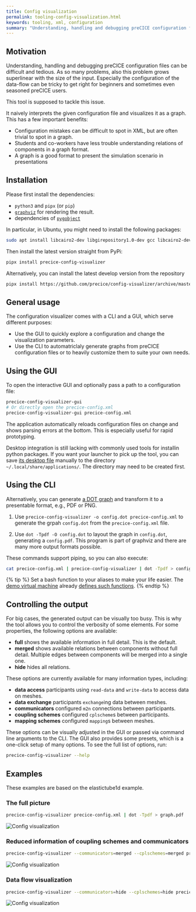 ```yaml
---
title: Config visualization
permalink: tooling-config-visualization.html
keywords: tooling, xml, configuration
summary: "Understanding, handling and debugging preCICE configuration files can be difficult and tedious. This tool simplifies this process by visualizing the configuration as a dot graph."
---
```


## Motivation

Understanding, handling and debugging preCICE configuration files can be difficult and tedious.
As so many problems, also this problem grows superlinear with the size of the input.
Especially the configuration of the data-flow can be tricky to get right for beginners and sometimes even seasoned preCICE users.

This tool is supposed to tackle this issue.

It naively interprets the given configuration file and visualizes it as a graph.
This has a few important benefits:

* Configuration mistakes can be difficult to spot in XML, but are often trivial to spot in a graph.
* Students and co-workers have less trouble understanding relations of components in a graph format.
* A graph is a good format to present the simulation scenario in presentations

## Installation

Please first install the dependencies:

* `python3` and `pipx` (or `pip`)
* [`graphviz`](https://graphviz.org/download/) for rendering the result.
* dependencies of [`pygobject`](https://gnome.pages.gitlab.gnome.org/pygobject/getting_started.html)

In particular, in Ubuntu, you might need to install the following packages:

```bash
sudo apt install libcairo2-dev libgirepository1.0-dev gcc libcairo2-dev pkg-config python3-dev gir1.2-gtk-4.0
```

Then install the latest version straight from PyPi:

```bash
pipx install precice-config-visualizer
```

Alternatively, you can install the latest develop version from the repository

```bash
pipx install https://github.com/precice/config-visualizer/archive/master.zip
```

## General usage

The configuration visualizer comes with a CLI and a GUI, which serve different purposes:

* Use the GUI to quickly explore a configuration and change the visualization parameters.
* Use the CLI to automatriclaly generate graphs from preCICE configuration files or to heavily customize them to suite your own needs.

## Using the GUI

To open the interactive GUI and optionally pass a path to a configuration file:

```bash
precice-config-visualizer-gui
# Or directly open the precice-config.xml
precice-config-visualizer-gui precice-config.xml 
```

The application automatically reloads configuration files on change and shows parsing errors at the bottom. This is especially useful for rapid prototyping.

Desktop integration is still lacking with commonly used tools for installin python packages.
If you want your launcher to pick up the tool, you can save [its desktop file](https://raw.githubusercontent.com/precice/config-visualizer/master/data/org.precice.config_visualizer.desktop) manually to the directory `~/.local/share/applications/`. The directory may need to be created first.

## Using the CLI

Alternatively, you can generate [a DOT graph](https://graphviz.org/doc/info/lang.html) and transform it to a presentable format, e.g., PDF or PNG.

1. Use `precice-config-visualizer -o config.dot precice-config.xml` to generate the grpah `config.dot` from the `precice-config.xml` file.

2. Use `dot -Tpdf -O config.dot` to layout the graph in `config.dot`, generating a `config.pdf`.
  This program is part of graphviz and there are many more output formats possible.

These commands support piping, so you can also execute:

```bash
cat precice-config.xml | precice-config-visualizer | dot -Tpdf > config.pdf
```

{% tip %}
Set a bash function to your aliases to make your life easier. The [demo virtual machine](installation-vm.html) already [defines such functions](https://github.com/precice/vm/blob/main/provisioning/.alias).
{% endtip  %}

## Controlling the output

For big cases, the generated output can be visually too busy.
This is why the tool allows you to control the verbosity of some elements.
For some properties, the following options are available:

* **full** shows the available information in full detail. This is the default.
* **merged** shows available relations between components without full detail. Multiple edges between components will be merged into a single one.
* **hide** hides all relations.

These options are currently available for many information types, including:

* **data access** participants using `read-data` and `write-data` to access data on meshes.
* **data exchange** participants `exchange`ing data between meshes.
* **communicators** configured `m2n` connections between participants.
* **coupling schemes** configured `cplscheme`s between participants.
* **mapping schemes** configured `mapping`s between meshes.

These options can be visually adjusted in the GUI or passed via command line arguments to the CLI.
The GUI also provides some presets, which is a one-click setup of many options.
To see the full list of options, run:

```bash
precice-config-visualizer --help
```

## Examples

These examples are based on the elastictube1d example.

### The full picture

```bash
precice-config-visualizer precice-config.xml | dot -Tpdf > graph.pdf
```

![Config visualization](images/docs/tooling/elastictube1d-full.svg)

### Reduced information of coupling schemes and communicators

```bash
precice-config-visualizer --communicators=merged --cplschemes=merged precice-config.xml | dot -Tpdf > graph.pdf
```

![Config visualization](images/docs/tooling/elastictube1d-cpl-com-merged.svg)

### Data flow visualization

```bash
precice-config-visualizer --communicators=hide --cplschemes=hide precice-config.xml | dot -Tpdf > graph.pdf
```

![Config visualization](images/docs/tooling/elastictube1d-data-flow.svg)
